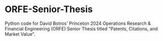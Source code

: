 # ORFE-Senior-Thesis

Python code for David Botros' Princeton 2024 Operations Research & Financial Engineering (ORFE) Senior Thesis titled "Patents, Citations, and Market Value". 
